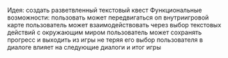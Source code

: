 Идея: создать разветвленный текстовый квест
Функциональные возможности:
пользовать может передвигаться оп внутриигровой карте
пользователь может взаимодействовать через выбор текстовых действий с окружающим миром
пользователь может сохранять прогресс и выходить из игры не теряя его
выбор пользователя в диалоге влияет на следующие диалоги и итог игры
